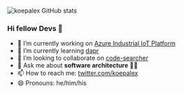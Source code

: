 ![koepalex GitHub stats](https://github-readme-stats.vercel.app/api?username=koepalex&show_icons=true&theme=yeblu)

### Hi fellow Devs 👋

- 🔭 I’m currently working on [Azure Industrial IoT Platform](https://github.com/Azure/Industrial-IoT)
- 🌱 I’m currently learning [dapr](https://github.com/dapr/dapr)
- 👯 I’m looking to collaborate on [code-searcher](https://github.com/koepalex/code-searcher)
- 💬 Ask me about **software architecture** 🐱‍💻
- 📫 How to reach me: [twitter.com/koepalex](twitter.com/koepalex)
- 😄 Pronouns: he/him/his



<!--
  - 🤔 I’m looking for help with ...
  - ⚡ Fun fact: ...
-->
